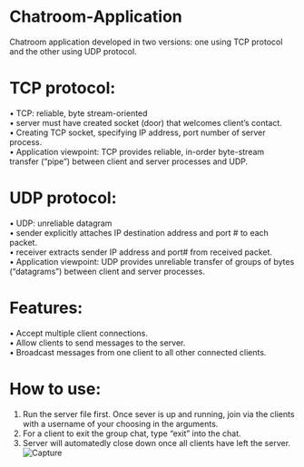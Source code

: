 # Chatroom-Application
Chatroom application developed in two versions: one using TCP protocol and the other using UDP protocol.

# TCP protocol:
•	TCP: reliable, byte stream-oriented <br />
•	server must have created socket (door) that welcomes client’s contact. <br />
•	Creating TCP socket, specifying IP address, port number of server process. <br />
•	Application viewpoint: 
      TCP provides reliable, in-order byte-stream transfer (“pipe”) between client and server processes and UDP. <br />

# UDP protocol: 
•	UDP: unreliable datagram <br />
•	sender explicitly attaches IP destination address and port # to each packet. <br />
•	receiver extracts sender IP address and port# from received packet. <br />
•	Application viewpoint: 
    UDP provides unreliable transfer of groups of bytes (“datagrams”) between client and server processes. <br />


# Features:
•	Accept multiple client connections. <br />
•	Allow clients to send messages to the server. <br />
•	Broadcast messages from one client to all other connected clients. <br />

# How to use:
1.	Run the server file first. Once sever is up and running, join via the clients with a username of your choosing in the arguments.
2.	For a client to exit the group chat, type “exit” into the chat.
3.	Server will automatedly close down once all clients have left the server.
![Capture](https://github.com/Rbiern/Chatroom-Application/assets/156489385/187200ef-f89c-40d9-9a4c-a80c75841ee5)
